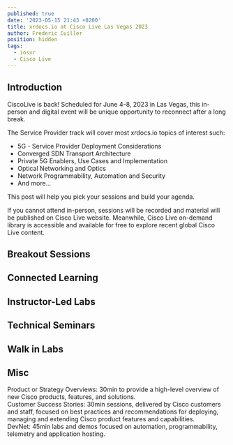 ```yaml
---
published: true
date: '2023-05-15 21:43 +0200'
title: xrdocs.io at Cisco Live Las Vegas 2023
author: Frederic Cuiller
position: hidden
tags:
  - iosxr
  - Cisco Live
---
```

## Introduction

CiscoLive is back! Scheduled for June 4-8, 2023 in Las Vegas, this in-person and digital event will be unique opportunity to reconnect after a long break.

The Service Provider track will cover most xrdocs.io topics of interest such:

- 5G - Service Provider Deployment Considerations
- Converged SDN Transport Architecture
- Private 5G Enablers, Use Cases and Implementation
- Optical Networking and Optics
- Network Programmability, Automation and Security
- And more…

This post will help you pick your sessions and build your agenda.

If you cannot attend in-person, sessions will be recorded and material will be published on Cisco Live website. Meanwhile, Cisco Live on-demand library is accessible and available for free to explore recent global Cisco Live content.

## Breakout Sessions

## Connected Learning

## Instructor-Led Labs

## Technical Seminars

## Walk in Labs

## Misc

Product or Strategy Overviews: 30min to provide a high-level overview of new Cisco products, features, and solutions.  
Customer Success Stories: 30min sessions, delivered by Cisco customers and staff, focused on best practices and recommendations for deploying, managing and extending Cisco product features and capabilities.  
DevNet: 45min labs and demos focused on automation, programmability, telemetry and application hosting.  